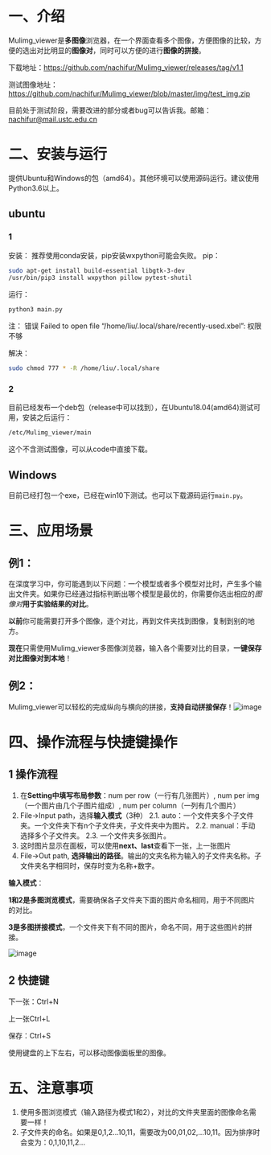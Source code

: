 # 一、介绍

Mulimg_viewer是**多图像**浏览器，在一个界面查看多个图像，方便图像的比较，方便的选出对比明显的**图像对**，同时可以方便的进行**图像的拼接**。

下载地址：https://github.com/nachifur/Mulimg_viewer/releases/tag/v1.1

测试图像地址：https://github.com/nachifur/Mulimg_viewer/blob/master/img/test_img.zip

目前处于测试阶段，需要改进的部分或者bug可以告诉我。邮箱：nachifur@mail.ustc.edu.cn

# 二、安装与运行
提供Ubuntu和Windows的包（amd64）。其他环境可以使用源码运行。建议使用Python3.6以上。
## ubuntu
### 1
安装：
推荐使用conda安装，pip安装wxpython可能会失败。
pip：
```bash
sudo apt-get install build-essential libgtk-3-dev
/usr/bin/pip3 install wxpython pillow pytest-shutil
```
运行：
```python
python3 main.py
```
注：
错误 Failed to open file “/home/liu/.local/share/recently-used.xbel”: 权限不够

解决：
```bash
sudo chmod 777 * -R /home/liu/.local/share
```
### 2
目前已经发布一个deb包（release中可以找到），在Ubuntu18.04(amd64)测试可用，安装之后运行：
```bash
/etc/Mulimg_viewer/main
```
这个不含测试图像，可以从code中直接下载。
## Windows
目前已经打包一个exe，已经在win10下测试。也可以下载源码运行`main.py`。
# 三、应用场景
## 例1：

在深度学习中，你可能遇到以下问题：一个模型或者多个模型对比时，产生多个输出文件夹。如果你已经通过指标判断出哪个模型是最优的，你需要你选出相应的*图像对***用于实验结果的对比**。

**以前**你可能需要打开多个图像，逐个对比，再到文件夹找到图像，复制到别的地方。

**现在**只需使用Mulimg_viewer多图像浏览器，输入各个需要对比的目录，**一键保存对比图像对到本地**！


## 例2：

Mulimg_viewer可以轻松的完成纵向与横向的拼接，**支持自动拼接保存**！![image](https://github.com/nachifur/Mulimg_viewer/blob/master/img/f0.jpg)
# 四、操作流程与快捷键操作

## 1 操作流程
1. 在**Setting中填写布局参数**：num per row（一行有几张图片）, num per img（一个图片由几个子图片组成）, num per column（一列有几个图片）
2. File->Input path，选择**输入模式**（3种）
    2.1. auto：一个文件夹多个子文件夹。一个文件夹下有n个子文件夹，子文件夹中为图片。
    2.2. manual：手动选择多个子文件夹。
    2.3. 一个文件夹多张图片。
3. 这时图片显示在面板，可以使用**next、last**查看下一张，上一张图片
4. File->Out path, **选择输出的路径**。输出的文夹名称为输入的子文件夹名称。子文件夹名字相同时，保存时变为名称+数字。

**输入模式**：

**1和2是多图浏览模式**，需要确保各子文件夹下面的图片命名相同，用于不同图片的对比。

**3是多图拼接模式**，一个文件夹下有不同的图片，命名不同，用于这些图片的拼接。

![image](https://github.com/nachifur/Mulimg_viewer/blob/master/img/f1.png)

## 2 快捷键
下一张：Ctrl+N

上一张Ctrl+L

保存：Ctrl+S

使用键盘的上下左右，可以移动图像面板里的图像。

# 五、注意事项

1. 使用多图浏览模式（输入路径为模式1和2），对比的文件夹里面的图像命名需要一样！
2. 子文件夹的命名。如果是0,1,2...10,11，需要改为00,01,02,...10,11。因为排序时会变为：0,1,10,11,2...

